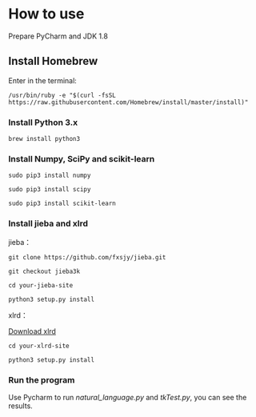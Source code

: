 # How to use
Prepare PyCharm and JDK 1.8
## Install Homebrew
Enter in the terminal:
```
/usr/bin/ruby -e "$(curl -fsSL https://raw.githubusercontent.com/Homebrew/install/master/install)"
```
### Install Python 3.x
```
brew install python3
```
### Install Numpy, SciPy and scikit-learn
```
sudo pip3 install numpy
```
```
sudo pip3 install scipy
```
```
sudo pip3 install scikit-learn
```
### Install jieba and xlrd
jieba：
```
git clone https://github.com/fxsjy/jieba.git
```
```
git checkout jieba3k
```
```
cd your-jieba-site
```
```
python3 setup.py install
```
xlrd：

[Download xlrd](https://pypi.python.org/pypi/xlrd)
```
cd your-xlrd-site
```
```
python3 setup.py install
```
### Run the program
Use Pycharm to run _natural_language.py_ and _tkTest.py_, you can see the results.
